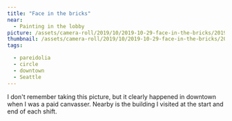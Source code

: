 ```yaml
---
title: "Face in the bricks"
near:
  - Painting in the lobby
picture: /assets/camera-roll/2019/10/2019-10-29-face-in-the-bricks/20191022_165941185_iOS.jpg
thumbnail: /assets/camera-roll/2019/10/2019-10-29-face-in-the-bricks/20191022_165941185_iOS-thumbnail.jpg
tags:

  - pareidolia
  - circle
  - downtown
  - Seattle
---
```

I don't remember taking this picture, but it clearly happened in downtown when I was a paid canvasser. Nearby is the building I visited at the start and end of each shift.